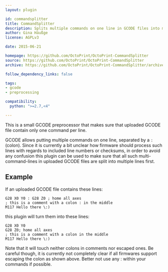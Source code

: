 ```yaml
---
layout: plugin

id: commandsplitter
title: CommandSplitter
description: Splits multiple commands on one line in GCODE files into multiple lines
author: Gina Häußge
license: AGPLv3

date: 2015-06-21

homepage: https://github.com/OctoPrint/OctoPrint-CommandSplitter
source: https://github.com/OctoPrint/OctoPrint-CommandSplitter
archive: https://github.com/OctoPrint/OctoPrint-CommandSplitter/archive/master.zip

follow_dependency_links: false

tags:
- gcode
- preprocessing

compatibility:
  python: ">=2.7,<4"

---
```


This is a small GCODE preprocessor that makes sure that uploaded GCODE file contain only one command per line.

GCODE allows putting multiple commands on one line, separated by a <code>:</code> (colon). Since it is currently a bit
unclear how firmware should process such lines with regards to included line numbers or checksums, in order to
avoid any confusion this plugin can be used to make sure that all such multi-command-lines in uploaded GCODE files
are split into multiple lines first.

## Example

If an uploaded GCODE file contains these lines:

    G28 X0 Y0 : G28 Z0 ; home all axes
    ; this is a comment with a colon : in the middle
    M117 Hello there \:)

this plugin will turn them into these lines:

    G28 X0 Y0
    G28 Z0; home all axes
    ; this is a comment with a colon in the middle
    M117 Hello there \:)

Note that it will touch neither colons in comments nor escaped ones. Be careful though, it is currently not completely
clear if all firmwares support escaping the colon as shown above. Better not use any : within your commands if possible.
